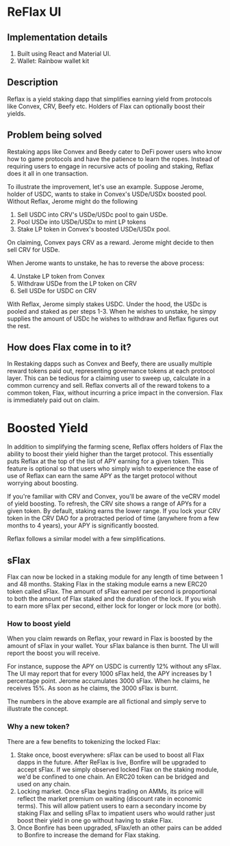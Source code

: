 # ReFlax UI

## Implementation details
1. Built using React and Material UI.
2. Wallet: Rainbow wallet kit

## Description
Reflax is a yield staking dapp that simplifies earning yield from protocols like Convex, CRV, Beefy etc. Holders of Flax can optionally boost their yields.

## Problem being solved
Restaking apps like Convex and Beedy cater to DeFi power users who know how to game protocols and have the patience to learn the ropes. Instead of requiring users to engage in recursive acts of pooling and staking, Reflax does it all in one transaction. 

To illustrate the improvement, let's use an example. Suppose Jerome, holder of USDC, wants to stake in Convex's USDe/USDx boosted pool. Without Reflax, Jerome might do the following

1. Sell USDC into CRV's USDe/USDc pool to gain USDe.
2. Pool USDe into USDe/USDx to mint LP tokens
3. Stake LP token in Convex's boosted USDe/USDx pool.

On claiming, Convex pays CRV as a reward. Jerome might decide to then sell CRV for USDe.

When Jerome wants to unstake, he has to reverse the above process:

4. Unstake LP token from Convex
5. Withdraw USDe from the LP token on CRV
6. Sell USDe for USDC on CRV


With Reflax, Jerome simply stakes USDC. Under the hood, the USDc is pooled and staked as per steps 1-3. When he wishes to unstake, he simpy supplies the amount of USDc he wishes to withdraw and Reflax figures out the rest.

## How does Flax come in to it?
In Restaking dapps such as Convex and Beefy, there are usually multiple reward tokens paid out, representing governance tokens at each protocol layer. This can be tedious for a claiming user to sweep up, calculate in a common currency and sell. Reflax converts all of the reward tokens to a common token, Flax, without incurring a price impact in the conversion. 
Flax is immediately paid out on claim.

# Boosted Yield
In addition to simplifying the farming scene, Reflax offers holders of Flax the ability to boost their yield higher than the target protocol. This essentially puts Reflax at the top of the list of APY earning for a given token. This feature is optional so that users who simply wish to experience the ease of use of Reflax can earn the same APY as the target protocol without worrying about boosting.

If you're familiar with CRV and Convex, you'll be aware of the veCRV model of yield boosting. To refresh, the CRV site shows a range of APYs for a given token. By default, staking earns the lower range. If you lock your CRV token in the CRV DAO for a protracted period of time (anywhere from a few months to 4 years), your APY is significantly boosted.

Reflax follows a similar model with a few simplifications.

## sFlax
Flax can now be locked in a staking module for any length of time between 1 and 48 months. Staking Flax in the staking module earns a new ERC20 token called sFlax. The amount of sFlax earned per second is proportional to both the amount of Flax staked and the duration of the lock. If you wish to earn more sFlax per second, either lock for longer or lock more (or both).

### How to boost yield

When you claim rewards on Reflax, your reward in Flax is boosted by the amount of sFlax in your wallet. Your sFlax balance is then burnt. The UI will report the boost you will receive.

For instance, suppose the APY on USDC is currently 12% without any sFlax. The UI may report that for every 1000 sFlax held, the APY increases by 1 percentage point. Jerome accumulates 3000 sFlax. When he claims, he receives 15%. 
As soon as he claims, the 3000 sFlax is burnt.

The numbers in the above example are all fictional and simply serve to illustrate the concept.

### Why a new token?

There are a few benefits to tokenizing the locked Flax: 
1. Stake once, boost everywhere: sFlax can be used to boost all Flax dapps in the future. After ReFlax is live, Bonfire will be upgraded to accept sFlax. If we simply observed locked Flax on the staking module, we'd be confined to one chain. An ERC20 token can be bridged and used on any chain.
2. Locking market. Once sFlax begins trading on AMMs, its price will reflect the market premium on waiting (discount rate in economic terms). This will allow patient users to earn a secondary income by staking Flax and selling sFlax to impatient users who would rather just boost their yield in one go without having to stake Flax.
3. Once Bonfire has been upgraded, sFlax/eth an other pairs can be added to Bonfire to increase the demand for Flax staking.